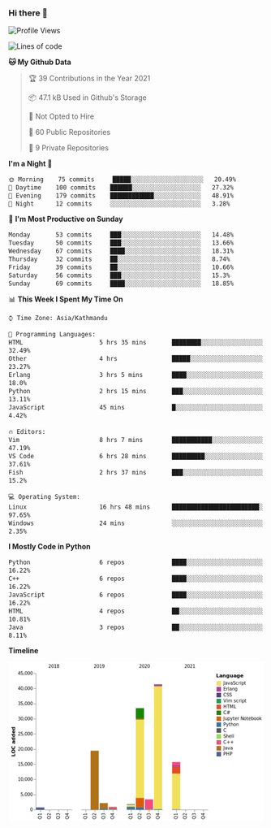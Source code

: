 ### Hi there 👋


<!--START_SECTION:waka-->
![Profile Views](http://img.shields.io/badge/Profile%20Views-0-blue)

![Lines of code](https://img.shields.io/badge/From%20Hello%20World%20I%27ve%20Written-119698%20lines%20of%20code-blue)

**🐱 My Github Data** 

> 🏆 39 Contributions in the Year 2021
 > 
> 📦 47.1 kB Used in Github's Storage 
 > 
> 🚫 Not Opted to Hire
 > 
> 📜 60 Public Repositories 
 > 
> 🔑 9 Private Repositories  
 > 
**I'm a Night 🦉** 

```text
🌞 Morning    75 commits     █████░░░░░░░░░░░░░░░░░░░░   20.49% 
🌆 Daytime    100 commits    ██████░░░░░░░░░░░░░░░░░░░   27.32% 
🌃 Evening    179 commits    ████████████░░░░░░░░░░░░░   48.91% 
🌙 Night      12 commits     ░░░░░░░░░░░░░░░░░░░░░░░░░   3.28%

```
📅 **I'm Most Productive on Sunday** 

```text
Monday       53 commits     ███░░░░░░░░░░░░░░░░░░░░░░   14.48% 
Tuesday      50 commits     ███░░░░░░░░░░░░░░░░░░░░░░   13.66% 
Wednesday    67 commits     ████░░░░░░░░░░░░░░░░░░░░░   18.31% 
Thursday     32 commits     ██░░░░░░░░░░░░░░░░░░░░░░░   8.74% 
Friday       39 commits     ██░░░░░░░░░░░░░░░░░░░░░░░   10.66% 
Saturday     56 commits     ███░░░░░░░░░░░░░░░░░░░░░░   15.3% 
Sunday       69 commits     ████░░░░░░░░░░░░░░░░░░░░░   18.85%

```


📊 **This Week I Spent My Time On** 

```text
⌚︎ Time Zone: Asia/Kathmandu

💬 Programming Languages: 
HTML                     5 hrs 35 mins       ████████░░░░░░░░░░░░░░░░░   32.49% 
Other                    4 hrs               █████░░░░░░░░░░░░░░░░░░░░   23.27% 
Erlang                   3 hrs 5 mins        ████░░░░░░░░░░░░░░░░░░░░░   18.0% 
Python                   2 hrs 15 mins       ███░░░░░░░░░░░░░░░░░░░░░░   13.11% 
JavaScript               45 mins             █░░░░░░░░░░░░░░░░░░░░░░░░   4.42%

🔥 Editors: 
Vim                      8 hrs 7 mins        ███████████░░░░░░░░░░░░░░   47.19% 
VS Code                  6 hrs 28 mins       █████████░░░░░░░░░░░░░░░░   37.61% 
Fish                     2 hrs 37 mins       ███░░░░░░░░░░░░░░░░░░░░░░   15.2%

💻 Operating System: 
Linux                    16 hrs 48 mins      ████████████████████████░   97.65% 
Windows                  24 mins             ░░░░░░░░░░░░░░░░░░░░░░░░░   2.35%

```

**I Mostly Code in Python** 

```text
Python                   6 repos             ████░░░░░░░░░░░░░░░░░░░░░   16.22% 
C++                      6 repos             ████░░░░░░░░░░░░░░░░░░░░░   16.22% 
JavaScript               6 repos             ████░░░░░░░░░░░░░░░░░░░░░   16.22% 
HTML                     4 repos             ██░░░░░░░░░░░░░░░░░░░░░░░   10.81% 
Java                     3 repos             ██░░░░░░░░░░░░░░░░░░░░░░░   8.11%

```


**Timeline**

![Chart not found](https://raw.githubusercontent.com/voidash/voidash/main/charts/bar_graph.png) 


<!--END_SECTION:waka-->


<!--
**voidash/voidash** is a ✨ _special_ ✨ repository because its `README.md` (this file) appears on your GitHub profile.

Here are some ideas to get you started:

- 🔭 I’m currently working on ...
- 🌱 I’m currently learning ...
- 👯 I’m looking to collaborate on ...
- 🤔 I’m looking for help with ...
- 💬 Ask me about ...
- 📫 How to reach me: ...
- 😄 Pronouns: ...
- ⚡ Fun fact: ...
-->
